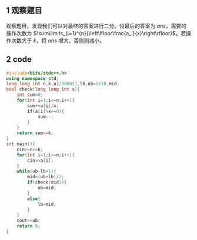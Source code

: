 ## 1 观察题目
观察题目，发现我们可以对最终的答案进行二分。设最后的答案为 $ans$，需要的操作次数为 $\sum\limits_{i=1}^{n}{\left\lfloor\frac{a_i}{x}\right\rfloor}$。若操作次数大于 $k$，将 $ans$ 增大，否则则减小。
## 2 code
```cpp
#include<bits/stdc++.h>
using namespace std;
long long int n,k,a[200005],lb,ub=1e10,mid;
bool check(long long int x){
	int sum=0;
	for(int i=1;i<=n;i++){
		sum+=a[i]/x;
		if(a[i]%x==0){
			sum--;
		}
	}
	return sum<=k;
}
int main(){
	cin>>n>>k;
	for(int i=1;i<=n;i++){
		cin>>a[i];
	}
	while(ub-lb>1){
		mid=(ub+lb)/2;
		if(check(mid)){
			ub=mid;
		}
		else{
			lb=mid;
		}
	}
	cout<<ub;
	return 0;
}
```
